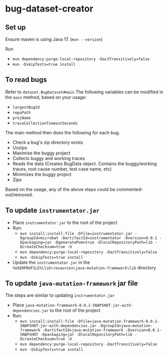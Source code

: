 # bug-dataset-creator

## Set up
Ensure maven is using Java 17. (`mvn --version`)

Run 
- `mvn dependency:purge-local-repository -DactTransitively=false`
- `mvn -DskipTests=true install`

## To read bugs
Refer to `dataset.BugDataset#main`
The following variables can be modified in the `main` method, based on your usage:
- `largestBugId` 
- `repoPath` 
- `projName`
- `traceCollectionTimeoutSeconds`

The main method then does the following for each bug.
- Check a bug's zip directory exists
- Unzips
- Maximise the buggy project
- Collects buggy and working traces
- Reads the data (Creates BugData object. Contains the buggy/working traces, root cause number, test case name, etc)
- Minimizes the buggy project
- Zips

Based on the usage, any of the above steps could be commented-out/removed.

## To update `instrumentator.jar`
- Place `instrumentator.jar` to the root of the project
- Run:
  - `mvn install:install-file -Dfile=instrumentator.jar -DgroupId=microbat -DartifactId=instrumentator -Dversion=0.0.1 -Dpackaging=jar -DgeneratePom=true -DlocalRepositoryPath=lib -DcreateChecksum=true -U`
  - `mvn dependency:purge-local-repository -DactTransitively=false`
  - `mvn -DskipTests=true install`
- Update the `instrumentator.jar` in the `%USERPROFILE%\lib\resources\java-mutation-framework\lib` directory

## To update `java-mutation-framework` jar file
The steps are similar to updating `instrumentator.jar`
- Place `java-mutation-framework-0.0.1-SNAPSHOT-jar-with-dependencies.jar` to the root of the project
- Run:
  - `mvn install:install-file -Dfile=java-mutation-framework-0.0.1-SNAPSHOT-jar-with-dependencies.jar -DgroupId=java-mutation-framework -DartifactId=java-mutation-framework -Dversion=0.0.1-SNAPSHOT -Dpackaging=jar -DlocalRepositoryPath=lib -DcreateChecksum=true -U`
  - `mvn dependency:purge-local-repository -DactTransitively=false`
  - `mvn -DskipTests=true install`

